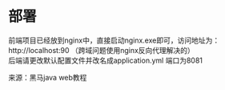 # 部署
前端项目已经放到nginx中，直接启动nginx.exe即可，访问地址为：http://localhost:90
（跨域问题使用nginx反向代理解决的）  
后端请更改默认配置文件并改名成application.yml 端口为8081

来源：黑马java web教程
